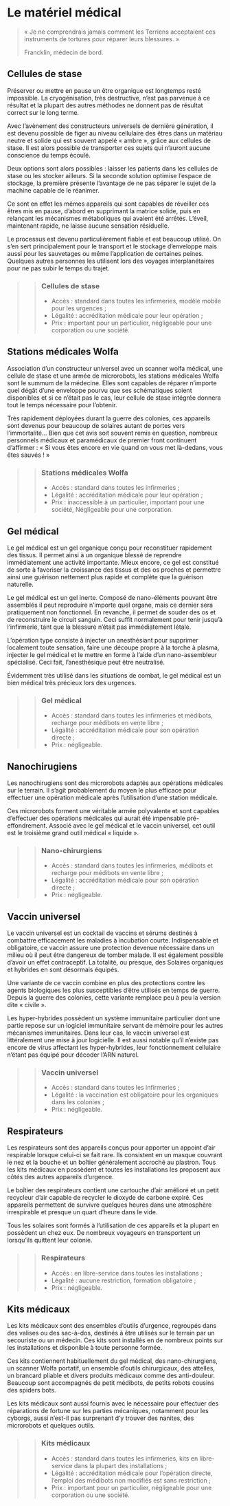 # Le matériel médical

> « Je ne comprendrais jamais comment les Terriens acceptaient ces instruments de tortures pour réparer leurs blessures. »
>
> Francklin, médecin de bord.

## Cellules de stase

Préserver ou mettre en pause un être organique est longtemps resté impossible. La cryogénisation, très destructive, n’est pas parvenue à ce résultat et la plupart des autres méthodes ne donnent pas de résultat correct sur le long terme.

Avec l’avènement des constructeurs universels de dernière génération, il est devenu possible de figer au niveau cellulaire des êtres dans un matériau neutre et solide qui est souvent appelé « ambre », grâce aux cellules de stase. Il est alors possible de transporter ces sujets qui n’auront aucune conscience du temps écoulé.

Deux options sont alors possibles : laisser les patients dans les cellules de stase ou les stocker ailleurs. Si la seconde solution optimise l’espace de stockage, la première présente l’avantage de ne pas séparer le sujet de la machine capable de le réanimer.

Ce sont en effet les mêmes appareils qui sont capables de réveiller ces êtres mis en pause, d’abord en supprimant la matrice solide, puis en relançant les mécanismes métaboliques qui avaient été arrêtés. L’éveil, maintenant rapide, ne laisse aucune sensation résiduelle.

Le processus est devenu particulièrement fiable et est beaucoup utilisé. On s’en sert principalement pour le transport et le stockage d’enveloppe mais aussi pour les sauvetages ou même l’application de certaines peines. Quelques autres personnes les utilisent lors des voyages interplanétaires pour ne pas subir le temps du trajet.

>> ### Cellules de stase
>> * Accès : standard dans toutes les infirmeries, modèle mobile pour les urgences ;
>> * Légalité : accréditation médicale pour leur opération ;
>> * Prix : important pour un particulier, négligeable pour une corporation ou une société.

## Stations médicales Wolfa

Association d’un constructeur universel avec un scanner wolfa médical, une cellule de stase et une armée de microrobots, les stations médicales Wolfa sont le summum de la médecine. Elles sont capables de réparer n’importe quel dégât d’une enveloppe pourvu que ses schématiques soient disponibles et si ce n’était pas le cas, leur cellule de stase intégrée donnera tout le temps nécessaire pour l’obtenir.

Très rapidement déployées durant la guerre des colonies, ces appareils sont devenus pour beaucoup de solaires autant de portes vers l’immortalité… Bien que cet avis soit souvent remis en question, nombreux personnels médicaux et paramédicaux de premier front continuent d’affirmer : « Si vous êtes encore en vie quand on vous met là-dedans, vous êtes sauvés ! »

>> ### Stations médicales Wolfa
>> * Accès : standard dans toutes les infirmeries ;
>> * Légalité : accréditation médicale pour leur opération ;
>> * Prix : inaccessible à un particulier, important pour une société, Négligeable pour une corporation.

## Gel médical

Le gel médical est un gel organique conçu pour reconstituer rapidement des tissus. Il permet ainsi à un organique blessé de reprendre immédiatement une activité importante. Mieux encore, ce gel est constitué de sorte à favoriser la croissance des tissus et des os proches et permettre ainsi une guérison nettement plus rapide et complète que la guérison naturelle.

Le gel médical est un gel inerte. Composé de nano-éléments pouvant être assemblés il peut reproduire n’importe quel organe, mais ce dernier sera pratiquement non fonctionnel. En revanche, il permet de souder des os et de reconstruire le circuit sanguin. Ceci suffit normalement pour tenir jusqu’à l’infirmerie, tant que la blessure n’était pas immédiatement létale.

L’opération type consiste à injecter un anesthésiant pour supprimer localement toute sensation, faire une découpe propre à la torche à plasma, injecter le gel médical et le mettre en forme à l’aide d’un nano-assembleur spécialisé. Ceci fait, l’anesthésique peut être neutralisé.

Évidemment très utilisé dans les situations de combat, le gel médical est un bien médical très précieux lors des urgences.

>> ### Gel médical
>> * Accès : standard dans toutes les infirmeries et médibots, recharge pour médibots en vente libre ;
>> * Légalité : accréditation médicale pour son opération directe ;
>> * Prix : négligeable.

## Nanochirugiens

Les nanochirugiens sont des microrobots adaptés aux opérations médicales sur le terrain. Il s’agit probablement du moyen le plus efficace pour effectuer une opération médicale après l’utilisation d’une station médicale.

Ces microrobots forment une véritable armée polyvalente et sont capables d’effectuer des opérations médicales qui aurait été impensable pré-effondrement. Associé avec le gel médical et le vaccin universel, cet outil est le troisième grand outil médical « liquide ».

>> ### Nano-chirurgiens
>> * Accès : standard dans toutes les infirmeries, médibots et recharge pour médibots en vente libre ;
>> * Légalité : accréditation médicale pour son opération directe ;
>> * Prix : négligeable.

## Vaccin universel

Le vaccin universel est un cocktail de vaccins et sérums destinés à combattre efficacement les maladies à incubation courte. Indispensable et obligatoire, ce vaccin assure une protection devenue nécessaire dans un milieu où il peut être dangereux de tomber malade. Il est également possible d’avoir un effet contraceptif. La totalité, ou presque, des Solaires organiques et hybrides en sont désormais équipés.

Une variante de ce vaccin combine en plus des protections contre les agents biologiques les plus susceptibles d’être utilisés en temps de guerre. Depuis la guerre des colonies, cette variante remplace peu à peu la version dite « civile ».

Les hyper-hybrides possèdent un système immunitaire particulier dont une partie repose sur un logiciel immunitaire servant de mémoire pour les autres mécanismes immunitaires. Dans leur cas, le vaccin universel est littéralement une mise à jour logicielle. Il est aussi notable qu’il n’existe pas encore de virus affectant les hyper-hybrides, leur fonctionnement cellulaire n’étant pas équipé pour décoder l’ARN naturel.

>> ### Vaccin universel
>> * Accès : standard dans toutes les infirmeries ;
>> * Légalité : la vaccination est obligatoire pour les organiques dans les colonies ;
>> * Prix : négligeable.

## Respirateurs

Les respirateurs sont des appareils conçus pour apporter un appoint d’air respirable lorsque celui-ci se fait rare. Ils consistent en un masque couvrant le nez et la bouche et un boîtier généralement accroché au plastron. Tous les kits médicaux en possèdent et toutes les installations les proposent aux côtés des autres appareils d’urgence.

Le boîtier des respirateurs contient une cartouche d’air amélioré et un petit recycleur d’air capable de recycler le dioxyde de carbone expiré. Ces appareils permettent de survivre quelques heures dans une atmosphère irrespirable et presque un quart d’heure dans le vide.

Tous les solaires sont formés à l’utilisation de ces appareils et la plupart en possèdent un chez eux. De nombreux voyageurs en transportent un lorsqu’ils quittent leur colonie.

>> ### Respirateurs
>> * Accès : en libre-service dans toutes les installations ;
>> * Légalité : aucune restriction, formation obligatoire ;
>> * Prix : négligeable.

## Kits médicaux

Les kits médicaux sont des ensembles d’outils d’urgence, regroupés dans des valises ou des sac-à-dos, destinés à être utilisés sur le terrain par un secouriste ou un médecin. Ces kits sont installés en de nombreux points sur les installations et disponible à toute personne formée.

Ces kits contiennent habituellement du gel médical, des nano-chirurgiens, un scanner Wolfa portatif, un ensemble d’outils chirurgicaux, des attelles, un brancard pliable et divers produits médicaux comme des anti-douleur. Beaucoup sont accompagnés de petit médibots, de petits robots cousins des spiders bots.

Les kits médicaux sont aussi fournis avec le nécessaire pour effectuer des réparations de fortune sur les parties mécaniques, notamment pour les cyborgs, aussi n’est-il pas surprenant d’y trouver des nanites, des microrobots et quelques outils.

>> ### Kits médicaux
>> * Accès : standard dans toutes les infirmeries, kits en libre-service dans la plupart des installations ;
>> * Légalité : accréditation médicale pour l’opération directe, l’emploi des médibots non modifiés est sans restriction ;
>> * Prix : important pour un particulier, négligeable pour une corporation ou une société.